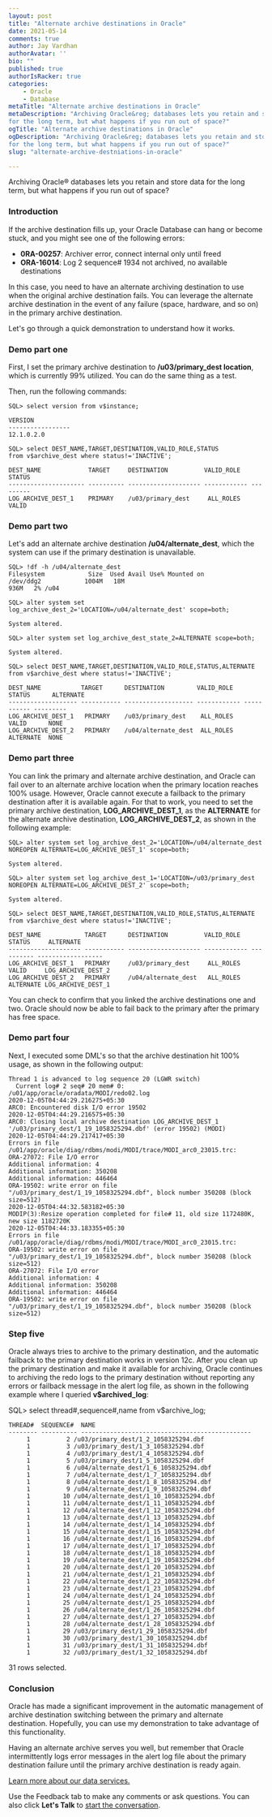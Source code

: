 ```yaml
---
layout: post
title: "Alternate archive destinations in Oracle"
date: 2021-05-14
comments: true
author: Jay Vardhan
authorAvatar: ''
bio: ""
published: true
authorIsRacker: true
categories:
    - Oracle
    - Database
metaTitle: "Alternate archive destinations in Oracle"
metaDescription: "Archiving Oracle&reg; databases lets you retain and store data
for the long term, but what happens if you run out of space?"
ogTitle: "Alternate archive destinations in Oracle"
ogDescription: "Archiving Oracle&reg; databases lets you retain and store data
for the long term, but what happens if you run out of space?"
slug: "alternate-archive-destniations-in-oracle"

---
```


Archiving Oracle&reg; databases lets you retain and store data for the long term,
but what happens if you run out of space?

<!--more-->

### Introduction

If the archive destination fills up, your Oracle Database can hang or become
stuck, and you might see one of the following errors:

- **0RA-00257**: Archiver error, connect internal only until freed
- **ORA-16014**: Log 2 sequence# 1934 not archived, no available destinations

In this case, you need to have an alternate archiving destination to use when
the original archive destination fails. You can leverage the alternate archive
destination in the event of any failure (space, hardware, and so on) in the
primary archive destination.

Let's go through a quick demonstration to understand how it works.

### Demo part one

First, I set the primary archive destination to **/u03/primary_dest location**,
which is currently 99% utilized. You can do the same thing as a test.

Then, run the following commands:

    SQL> select version from v$instance;

    VERSION
    -----------------
    12.1.0.2.0

    SQL> select DEST_NAME,TARGET,DESTINATION,VALID_ROLE,STATUS 
    from v$archive_dest where status!='INACTIVE';

    DEST_NAME             TARGET     DESTINATION          VALID_ROLE   STATUS
    --------------------- ---------- -------------------- ------------ ---------
    LOG_ARCHIVE_DEST_1    PRIMARY    /u03/primary_dest     ALL_ROLES    VALID

### Demo part two

Let's add an alternate archive destination **/u04/alternate_dest**, which the
system can use if the primary destination is unavailable.

    SQL> !df -h /u04/alternate_dest
    Filesystem            Size  Used Avail Use% Mounted on
    /dev/ddg2            1004M   18M 
    936M   2% /u04

    SQL> alter system set log_archive_dest_2='LOCATION=/u04/alternate_dest' scope=both;

    System altered.

    SQL> alter system set log_archive_dest_state_2=ALTERNATE scope=both;

    System altered.

    SQL> select DEST_NAME,TARGET,DESTINATION,VALID_ROLE,STATUS,ALTERNATE from v$archive_dest where status!='INACTIVE';

    DEST_NAME           TARGET      DESTINATION         VALID_ROLE   STATUS      ALTERNATE
    ------------------- ----------- ------------------- ------------ ----------- ---------
    LOG_ARCHIVE_DEST_1   PRIMARY    /u03/primary_dest    ALL_ROLES    VALID      NONE
    LOG_ARCHIVE_DEST_2   PRIMARY    /u04/alternate_dest  ALL_ROLES    ALTERNATE  NONE

### Demo part three

You can link the primary and alternate archive destination, and Oracle can fail
over to an alternate archive location when the primary location reaches 100% usage.
However, Oracle cannot execute a failback to the primary destination after it is
available again. For that to work, you need to set the primary archive destination,
**LOG_ARCHIVE_DEST_1**, as the **ALTERNATE** for the alternate archive destination,
**LOG_ARCHIVE_DEST_2**, as shown in the following example:

    SQL> alter system set log_archive_dest_2='LOCATION=/u04/alternate_dest 
    NOREOPEN ALTERNATE=LOG_ARCHIVE_DEST_1' scope=both;

    System altered.

    SQL> alter system set log_archive_dest_1='LOCATION=/u03/primary_dest
    NOREOPEN ALTERNATE=LOG_ARCHIVE_DEST_2' scope=both;

    System altered.

    SQL> select DEST_NAME,TARGET,DESTINATION,VALID_ROLE,STATUS,ALTERNATE
    from v$archive_dest where status!='INACTIVE';

    DEST_NAME            TARGET      DESTINATION          VALID_ROLE   STATUS     ALTERNATE
    -------------------- ----------- -------------------- ------------ ---------- ------------------
    LOG_ARCHIVE_DEST_1   PRIMARY     /u03/primary_dest     ALL_ROLES    VALID     LOG_ARCHIVE_DEST_2
    LOG_ARCHIVE_DEST_2   PRIMARY     /u04/alternate_dest   ALL_ROLES    ALTERNATE LOG_ARCHIVE_DEST_1

You can check to confirm that you linked the archive destinations one and two.
Oracle should now be able to fail back to the primary after the primary has free
space.

### Demo part four

Next, I executed some DML's so that the archive destination hit 100% usage, as
shown in the following output:

    Thread 1 is advanced to log sequence 20 (LGWR switch)
      Current log# 2 seq# 20 mem# 0: /u01/app/oracle/oradata/MODI/redo02.log
    2020-12-05T04:44:29.216275+05:30
    ARC0: Encountered disk I/O error 19502
    2020-12-05T04:44:29.216575+05:30
    ARC0: Closing local archive destination LOG_ARCHIVE_DEST_1 '/u03/primary_dest/1_19_1058325294.dbf' (error 19502) (MODI)
    2020-12-05T04:44:29.217417+05:30
    Errors in file /u01/app/oracle/diag/rdbms/modi/MODI/trace/MODI_arc0_23015.trc:
    ORA-27072: File I/O error
    Additional information: 4
    Additional information: 350208
    Additional information: 446464
    ORA-19502: write error on file "/u03/primary_dest/1_19_1058325294.dbf", block number 350208 (block size=512)
    2020-12-05T04:44:32.583182+05:30
    MODIP(3):Resize operation completed for file# 11, old size 1172480K, new size 1182720K
    2020-12-05T04:44:33.183355+05:30
    Errors in file /u01/app/oracle/diag/rdbms/modi/MODI/trace/MODI_arc0_23015.trc:
    ORA-19502: write error on file "/u03/primary_dest/1_19_1058325294.dbf", block number 350208 (block size=512)
    ORA-27072: File I/O error
    Additional information: 4
    Additional information: 350208
    Additional information: 446464
    ORA-19502: write error on file "/u03/primary_dest/1_19_1058325294.dbf", block number 350208 (block size=512)

### Step five

Oracle always tries to archive to the primary destination, and the automatic
failback to the primary destination works in version 12c. After you clean up the
primary destination and make it available for archiving, Oracle continues to
archiving the redo logs to the primary destination without reporting any errors
or failback message in the alert log file, as shown in the following example
where I queried **v$archived_log**:

SQL>  select thread#,sequence#,name from v$archive_log;

    THREAD#  SEQUENCE#  NAME
    -------- ---------- -----------------------------------------------
         1          2 /u03/primary_dest/1_2_1058325294.dbf
         1          3 /u03/primary_dest/1_3_1058325294.dbf
         1          4 /u03/primary_dest/1_4_1058325294.dbf
         1          5 /u03/primary_dest/1_5_1058325294.dbf
         1          6 /u04/alternate_dest/1_6_1058325294.dbf
         1          7 /u04/alternate_dest/1_7_1058325294.dbf
         1          8 /u04/alternate_dest/1_8_1058325294.dbf
         1          9 /u04/alternate_dest/1_9_1058325294.dbf
         1         10 /u04/alternate_dest/1_10_1058325294.dbf
         1         11 /u04/alternate_dest/1_11_1058325294.dbf
         1         12 /u04/alternate_dest/1_12_1058325294.dbf
         1         13 /u04/alternate_dest/1_13_1058325294.dbf
         1         14 /u04/alternate_dest/1_14_1058325294.dbf
         1         15 /u04/alternate_dest/1_15_1058325294.dbf
         1         16 /u04/alternate_dest/1_16_1058325294.dbf
         1         17 /u04/alternate_dest/1_17_1058325294.dbf
         1         18 /u04/alternate_dest/1_18_1058325294.dbf
         1         19 /u04/alternate_dest/1_19_1058325294.dbf
         1         20 /u04/alternate_dest/1_20_1058325294.dbf
         1         21 /u04/alternate_dest/1_21_1058325294.dbf
         1         22 /u04/alternate_dest/1_22_1058325294.dbf
         1         23 /u04/alternate_dest/1_23_1058325294.dbf
         1         24 /u04/alternate_dest/1_24_1058325294.dbf
         1         25 /u04/alternate_dest/1_25_1058325294.dbf
         1         26 /u04/alternate_dest/1_26_1058325294.dbf
         1         27 /u04/alternate_dest/1_27_1058325294.dbf
         1         28 /u04/alternate_dest/1_28_1058325294.dbf
         1         29 /u03/primary_dest/1_29_1058325294.dbf
         1         30 /u03/primary_dest/1_30_1058325294.dbf
         1         31 /u03/primary_dest/1_31_1058325294.dbf
         1         32 /u03/primary_dest/1_32_1058325294.dbf

31 rows selected.

### Conclusion

Oracle has made a significant improvement in the automatic management of archive
destination switching between the primary and alternate destination.  Hopefully,
you can use my demonstration to take advantage of this functionality.

Having an alternate archive serves you well, but remember that Oracle
intermittently logs error messages in the alert log file about the primary
destination failure until the primary archive destination is ready again.

<a class="cta blue" id="cta" href="https://www.rackspace.com/data/databases">Learn more about our data services.</a>

Use the Feedback tab to make any comments or ask questions. You can also click
**Let's Talk** to [start the conversation](https://www.rackspace.com/).
